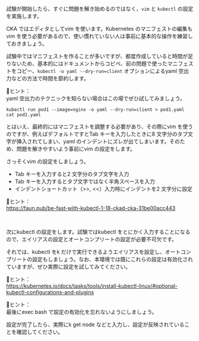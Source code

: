 試験が開始したら、すぐに問題を解き始めるのではなく、`vim` と `kubectl` の設定を実施します。

CKA ではエディタとしてvim を使います。Kubernetes のマニフェストの編集もvim を使う必要があるので、使い慣れていない人は事前に基本的な操作を練習しておきましょう。

試験中ではマニフェストを作ることが多いですが、都度作成していると時間が足りないため、基本的にはドキュメントからコピペ、前の問題で使ったマニフェストをコピー、`kubectl -o yaml --dry-run=client` オプションによるyaml 空出力などの方法で時間を節約します。

📝ヒント：  
yaml 空出力のテクニックを知らない場合はこの場でぜひ試してみましょう。
```execution
kubectl run pod1 --image=nginx -o yaml --dry-run=client > pod1.yaml
cat pod1.yaml
```

とはいえ、最終的にはマニフェストを調整する必要があり、その際にvim を使うのですが、例えばデフォルトですとTab キーを入力したときに8 文字分のタブ文字が挿入されてしまい、yaml のインデントにズレが出てしまいます。そのため、問題を解きやすいよう事前にvim の設定をします。

さっそくvim の設定をしましょう。

- Tab キーを入力すると2 文字分のタブ文字を入力
- Tab キーを入力するとタブ文字ではなく半角スペースを入力
- インデントショートカット（>>, <<）入力時にインデントを2 文字分に設定

📝ヒント：  
https://faun.pub/be-fast-with-kubectl-1-18-ckad-cka-31be00acc443
  
<br>

次にkubectl の設定をします。試験ではkubectl をとにかく入力することになるので、エイリアスの設定とオートコンプリートの設定が必要不可欠です。

それでは、kubectl をk だけで実行できるようエイリアスを設定し、オートコンプリートの設定もしましょう。なお、本環境では既にこれらの設定は有効化されていますが、ぜひ実際に設定を試してみてください。

📝ヒント：  
https://kubernetes.io/docs/tasks/tools/install-kubectl-linux/#optional-kubectl-configurations-and-plugins


📝ヒント：  
最後にexec bash で設定の有効化を忘れないようにしましょう。 


設定が完了したら、実際にk get node などと入力し、設定が反映されていることを確認してください。
